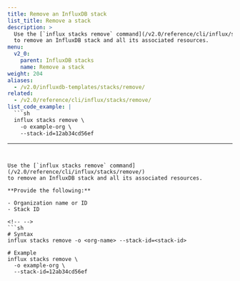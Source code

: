 ```yaml
---
title: Remove an InfluxDB stack
list_title: Remove a stack
description: >
  Use the [`influx stacks remove` command](/v2.0/reference/cli/influx/stacks/remove/)
  to remove an InfluxDB stack and all its associated resources.
menu:
  v2_0:
    parent: InfluxDB stacks
    name: Remove a stack
weight: 204
aliases:
  - /v2.0/influxdb-templates/stacks/remove/
related:
  - /v2.0/reference/cli/influx/stacks/remove/
list_code_example: |
  ```sh
  influx stacks remove \
    -o example-org \
    --stack-id=12ab34cd56ef
  ```
---
```


Use the [`influx stacks remove` command](/v2.0/reference/cli/influx/stacks/remove/)
to remove an InfluxDB stack and all its associated resources.

**Provide the following:**

- Organization name or ID
- Stack ID

<!-- -->
```sh
# Syntax
influx stacks remove -o <org-name> --stack-id=<stack-id>

# Example
influx stacks remove \
  -o example-org \
  --stack-id=12ab34cd56ef
```

